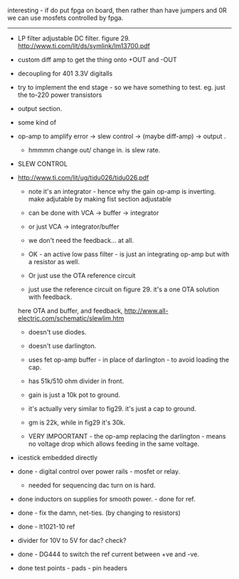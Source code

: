 
interesting - if do put fpga on board, then rather than have 
    jumpers and 0R we can use mosfets controlled by fpga.

---

- LP filter adjustable DC filter.
  figure 29. http://www.ti.com/lit/ds/symlink/lm13700.pdf

- custom diff amp to get the thing onto +OUT and -OUT 


- decoupling for 401 3.3V digitalls

- try to implement the end stage - so we have something to test.
    eg. just the to-220 power transistors

- output section.
- some kind of
- op-amp to amplify error -> slew control -> (maybe diff-amp) -> output . 

  - hmmmm change out/ change in. is slew rate.

- SLEW CONTROL
- http://www.ti.com/lit/ug/tidu026/tidu026.pdf
  - note it's an integrator - hence why the gain op-amp is inverting.
    make adjutable by making fist section adjustable
  - can be done with VCA -> buffer -> integrator
  - or just VCA -> integrator/buffer
  - we don't need the feedback... at all.
  - OK - an active low pass filter - is just an integrating op-amp but with a resistor
      as well.
  - Or just use the OTA reference circuit 

  - just use the reference circuit on figure 29. it's a one OTA solution
    with feedback.

  here  OTA and buffer, and feedback,
    http://www.all-electric.com/schematic/slewlim.htm

  - doesn't use diodes.
  - doesn't use darlington.
  - uses fet op-amp buffer - in place of darlington - to avoid loading the cap.
  - has 51k/510 ohm divider in front.
  - gain is just a 10k pot to ground.

  - it's actually very similar to fig29. it's just a cap to ground.
 
  - gm is 22k, while in fig29 it's 30k. 

  - VERY IMPOORTANT - the op-amp replacing the darlington - means no voltage drop
      which allows feeding in the same voltage.
  
  

- icestick embedded directly

- done - digital control over power rails - mosfet or relay. 
    - needed for sequencing dac turn on is hard.

- done inductors on supplies for smooth power. - done for ref.

- done - fix the damn, net-ties. (by changing to resistors)

- done - lt1021-10 ref  
- divider for 10V to 5V for dac? check?
- done - DG444 to switch the ref current between +ve and -ve.
- done test points - pads - pin headers

